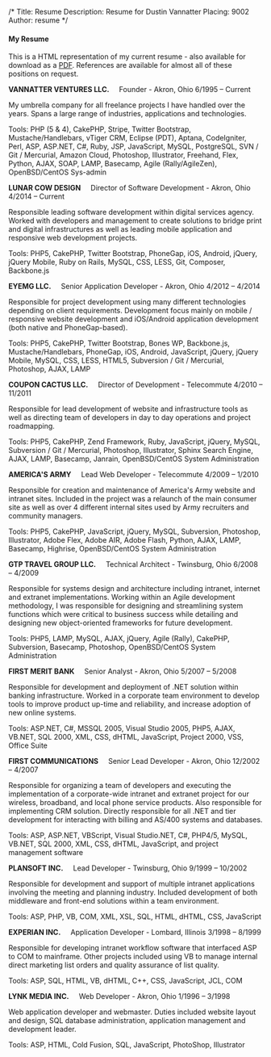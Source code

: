 /*
Title: Resume
Description: Resume for Dustin Vannatter
Placing: 9002
Author: resume
*/

#### <a name="resume" id="resume" class="anchor">My Resume</a>

This is a HTML representation of my current resume - also available for download as a <a href="/dustinvannatter_resume.pdf">PDF</a>. References are available for almost all of these positions on request.


<div class="resume_company"><b>VANNATTER VENTURES LLC.</b> &nbsp;&nbsp;&nbsp; Founder - Akron, Ohio <span class="resume_date">6/1995 – Current</span></div>

My umbrella company for all freelance projects I have handled over the years. Spans a large range of industries, applications and technologies.

Tools: PHP (5 & 4), CakePHP, Stripe, Twitter Bootstrap, Mustache/Handlebars, vTiger CRM, Eclipse (PDT), Aptana, CodeIgniter, Perl, ASP, ASP.NET, C#, Ruby, JSP, JavaScript, MySQL, PostgreSQL, SVN / Git / Mercurial, Amazon Cloud, Photoshop, Illustrator, Freehand, Flex, Python, AJAX, SOAP, LAMP, Basecamp, Agile (Rally/AgileZen), OpenBSD/CentOS Sys-admin


<div class="resume_company"><b>LUNAR COW DESIGN</b> &nbsp;&nbsp;&nbsp; Director of Software Development - Akron, Ohio <span class="resume_date">4/2014 – Current</span></div>

Responsible leading software development within digital services agency. Worked with developers and management to create solutions to bridge print and digital infrastructures as well as leading mobile application and responsive web development projects.

Tools: PHP5, CakePHP, Twitter Bootstrap, PhoneGap, iOS, Android, jQuery, jQuery Mobile, Ruby on Rails, MySQL, CSS, LESS, Git, Composer, Backbone.js


<div class="resume_company"><b>EYEMG LLC.</b> &nbsp;&nbsp;&nbsp; Senior Application Developer - Akron, Ohio <span class="resume_date">4/2012 – 4/2014</span></div>

Responsible for project development using many different technologies depending on client requirements. Development focus mainly on mobile / responsive website development and iOS/Android application development (both native and PhoneGap-based).

Tools: PHP5, CakePHP, Twitter Bootstrap, Bones WP, Backbone.js, Mustache/Handlebars, PhoneGap, iOS, Android, JavaScript, jQuery, jQuery Mobile, MySQL, CSS, LESS, HTML5, Subversion / Git / Mercurial, Photoshop, AJAX, LAMP


<div class="resume_company"><b>COUPON CACTUS LLC.</b> &nbsp;&nbsp;&nbsp; Director of Development - Telecommute <span class="resume_date">4/2010 – 11/2011</span></div>

Responsible for lead development of website and infrastructure tools as well as directing team of developers in day to day operations and project roadmapping. 

Tools: PHP5, CakePHP, Zend Framework, Ruby, JavaScript, jQuery, MySQL, Subversion / Git / Mercurial, Photoshop, Illustrator, Sphinx Search Engine, AJAX, LAMP, Basecamp, Janrain, OpenBSD/CentOS System Administration


<div class="resume_company"><b>AMERICA'S ARMY</b> &nbsp;&nbsp;&nbsp; Lead Web Developer - Telecommute <span class="resume_date">4/2009 – 1/2010</span></div>

Responsible for creation and maintenance of America's Army website and intranet sites. Included in the project was a relaunch of the main consumer site as well as over 4 different internal sites used by Army recruiters and community managers.

Tools: PHP5, CakePHP, JavaScript, jQuery, MySQL, Subversion, Photoshop, Illustrator, Adobe Flex, Adobe AIR, Adobe Flash, Python, AJAX, LAMP, Basecamp, Highrise,  OpenBSD/CentOS System Administration


<div class="resume_company"><b>GTP TRAVEL GROUP LLC.</b> &nbsp;&nbsp;&nbsp; Technical Architect - Twinsburg, Ohio <span class="resume_date">6/2008 – 4/2009</span></div>

Responsible for systems design and architecture including intranet, internet and extranet implementations. Working within an Agile development methodology, I was responsible for designing and streamlining system functions which were critical to business success while detailing and designing new object-oriented frameworks for future development.

Tools: PHP5, LAMP, MySQL, AJAX, jQuery, Agile (Rally), CakePHP, Subversion, Basecamp, Photoshop, OpenBSD/CentOS System Administration


<div class="resume_company"><b>FIRST MERIT BANK</b> &nbsp;&nbsp;&nbsp; Senior Analyst - Akron, Ohio <span class="resume_date">5/2007 – 5/2008</span></div>

Responsible for development and deployment of .NET solution within banking infrastructure. Worked in a corporate team environment to develop tools to improve product up-time and reliability, and increase adoption of new online systems.

Tools: ASP.NET, C#, MSSQL 2005, Visual Studio 2005, PHP5, AJAX, VB.NET, SQL 2000, XML, CSS, dHTML, JavaScript, Project 2000, VSS, Office Suite


<div class="resume_company"><b>FIRST COMMUNICATIONS</b> &nbsp;&nbsp;&nbsp; Senior Lead Developer - Akron, Ohio <span class="resume_date">12/2002 – 4/2007</span></div>

Responsible for organizing a team of developers and executing the implementation of a corporate-wide intranet and extranet project for our wireless, broadband, and local phone service products. Also responsible for implementing CRM solution. Directly responsible for all .NET and tier development for interacting with billing and AS/400 systems and databases.

Tools: ASP, ASP.NET, VBScript, Visual Studio.NET, C#, PHP4/5, MySQL, VB.NET, SQL 2000, XML, CSS, dHTML, JavaScript, and project management software


<div class="resume_company"><b>PLANSOFT INC.</b> &nbsp;&nbsp;&nbsp; Lead Developer - Twinsburg, Ohio <span class="resume_date">9/1999 – 10/2002</span></div>

Responsible for development and support of multiple intranet applications involving the meeting and planning industry. Included development of both middleware and front-end solutions within a team environment.

Tools: ASP, PHP, VB, COM, XML, XSL, SQL, HTML, dHTML, CSS, JavaScript


<div class="resume_company"><b>EXPERIAN INC.</b> &nbsp;&nbsp;&nbsp; Application Developer - Lombard, Illinois <span class="resume_date">3/1998 – 8/1999</span></div>

Responsible for developing intranet workflow software that interfaced ASP to COM to mainframe. Other projects included using VB to manage internal direct marketing list orders and quality assurance of list quality.

Tools: ASP, SQL, HTML, VB, dHTML, C++, CSS, JavaScript, JCL, COM


<div class="resume_company"><b>LYNK MEDIA INC.</b> &nbsp;&nbsp;&nbsp; Web Developer - Akron, Ohio <span class="resume_date">1/1996 – 3/1998</span></div>

Web application developer and webmaster. Duties included website layout and design, SQL database administration, application management and development leader. 

Tools: ASP, HTML, Cold Fusion, SQL, JavaScript, PhotoShop, Illustrator
